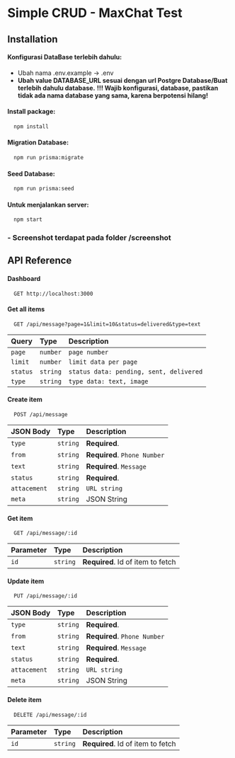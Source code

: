 
# Simple CRUD - MaxChat Test


## Installation

#### Konfigurasi DataBase terlebih dahulu:
- Ubah nama .env.example -> .env
- **Ubah value DATABASE_URL sesuai dengan url Postgre Database/Buat terlebih dahulu database.**
**!!! Wajib konfigurasi, database, pastikan tidak ada nama database yang sama, karena berpotensi hilang!**


#### Install package:

```bash
  npm install
```

#### Migration Database:
```bash
  npm run prisma:migrate
```
#### Seed Database:
```bash
  npm run prisma:seed
```

#### Untuk menjalankan server:

```bash
  npm start
```

### - Screenshot terdapat pada folder /screenshot 
## API Reference

#### Dashboard

```http
  GET http://localhost:3000
```

#### Get all items

```http
  GET /api/message?page=1&limit=10&status=delivered&type=text
```

| Query | Type     | Description                |
| :-------- | :------- | :------------------------- |
| `page` | `number` | `page number` |
| `limit` | `number` | `limit data per page` |
| `status` | `string` | `status data: pending, sent, delivered` |
| `type` | `string` | `type data: text, image` |

#### Create item

```http
  POST /api/message
```

| JSON Body | Type     | Description                       |
| :-------- | :------- | :-------------------------------- |
| `type`      | `string` | **Required**. |
| `from`      | `string` | **Required**. `Phone Number`|
| `text`      | `string` | **Required**. `Message` |
| `status`      | `string` | **Required**. |
| `attacement`      | `string` | `URL string` |
| `meta`      | `string` | JSON String |


#### Get item

```http
  GET /api/message/:id
```

| Parameter | Type     | Description                       |
| :-------- | :------- | :-------------------------------- |
| `id`      | `string` | **Required**. Id of item to fetch |

#### Update item

```http
  PUT /api/message/:id
```

| JSON Body | Type     | Description                       |
| :-------- | :------- | :-------------------------------- |
| `type`      | `string` | **Required**. |
| `from`      | `string` | **Required**. `Phone Number`|
| `text`      | `string` | **Required**. `Message` |
| `status`      | `string` | **Required**. |
| `attacement`      | `string` | `URL string` |
| `meta`      | `string` | JSON String |

#### Delete item

```http
  DELETE /api/message/:id
```

| Parameter | Type     | Description                       |
| :-------- | :------- | :-------------------------------- |
| `id`      | `string` | **Required**. Id of item to fetch |